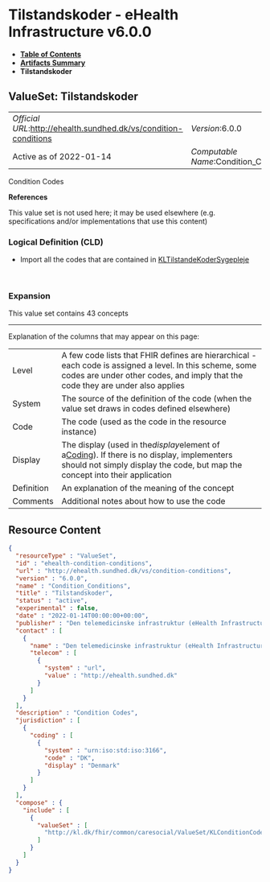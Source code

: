 # Tilstandskoder - eHealth Infrastructure v6.0.0

* [**Table of Contents**](toc.md)
* [**Artifacts Summary**](artifacts.md)
* **Tilstandskoder**

## ValueSet: Tilstandskoder 

| | |
| :--- | :--- |
| *Official URL*:http://ehealth.sundhed.dk/vs/condition-conditions | *Version*:6.0.0 |
| Active as of 2022-01-14 | *Computable Name*:Condition_Conditions |

 
Condition Codes 

 **References** 

This value set is not used here; it may be used elsewhere (e.g. specifications and/or implementations that use this content)

### Logical Definition (CLD)

* Import all the codes that are contained in [KLTilstandeKoderSygepleje](ValueSet-kl.dk-fhir-common-caresocial-ValueSet-KLConditionCodesNursing.md)

 

### Expansion

This value set contains 43 concepts

-------

 Explanation of the columns that may appear on this page: 

| | |
| :--- | :--- |
| Level | A few code lists that FHIR defines are hierarchical - each code is assigned a level. In this scheme, some codes are under other codes, and imply that the code they are under also applies |
| System | The source of the definition of the code (when the value set draws in codes defined elsewhere) |
| Code | The code (used as the code in the resource instance) |
| Display | The display (used in the*display*element of a[Coding](http://hl7.org/fhir/R4/datatypes.html#Coding)). If there is no display, implementers should not simply display the code, but map the concept into their application |
| Definition | An explanation of the meaning of the concept |
| Comments | Additional notes about how to use the code |



## Resource Content

```json
{
  "resourceType" : "ValueSet",
  "id" : "ehealth-condition-conditions",
  "url" : "http://ehealth.sundhed.dk/vs/condition-conditions",
  "version" : "6.0.0",
  "name" : "Condition_Conditions",
  "title" : "Tilstandskoder",
  "status" : "active",
  "experimental" : false,
  "date" : "2022-01-14T00:00:00+00:00",
  "publisher" : "Den telemedicinske infrastruktur (eHealth Infrastructure)",
  "contact" : [
    {
      "name" : "Den telemedicinske infrastruktur (eHealth Infrastructure)",
      "telecom" : [
        {
          "system" : "url",
          "value" : "http://ehealth.sundhed.dk"
        }
      ]
    }
  ],
  "description" : "Condition Codes",
  "jurisdiction" : [
    {
      "coding" : [
        {
          "system" : "urn:iso:std:iso:3166",
          "code" : "DK",
          "display" : "Denmark"
        }
      ]
    }
  ],
  "compose" : {
    "include" : [
      {
        "valueSet" : [
          "http://kl.dk/fhir/common/caresocial/ValueSet/KLConditionCodesNursing"
        ]
      }
    ]
  }
}

```
